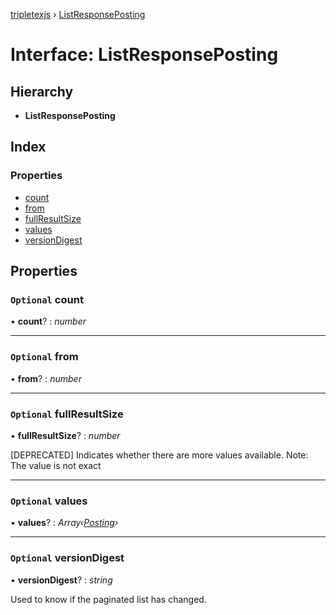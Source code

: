[tripletexjs](../README.md) › [ListResponsePosting](listresponseposting.md)

# Interface: ListResponsePosting

## Hierarchy

* **ListResponsePosting**

## Index

### Properties

* [count](listresponseposting.md#optional-count)
* [from](listresponseposting.md#optional-from)
* [fullResultSize](listresponseposting.md#optional-fullresultsize)
* [values](listresponseposting.md#optional-values)
* [versionDigest](listresponseposting.md#optional-versiondigest)

## Properties

### `Optional` count

• **count**? : *number*

___

### `Optional` from

• **from**? : *number*

___

### `Optional` fullResultSize

• **fullResultSize**? : *number*

[DEPRECATED] Indicates whether there are more values available. Note: The value is not exact

___

### `Optional` values

• **values**? : *Array‹[Posting](posting.md)›*

___

### `Optional` versionDigest

• **versionDigest**? : *string*

Used to know if the paginated list has changed.
